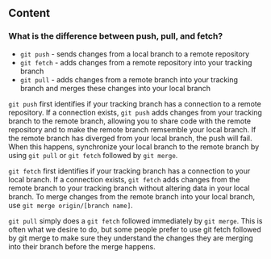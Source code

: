 ## Content

### What is the difference between push, pull, and fetch?

- `git push` - sends changes from a local branch to a remote repository
- `git fetch` - adds changes from a remote repository into your tracking branch
- `git pull` - adds changes from a remote branch into your tracking branch and merges these changes into your local branch

`git push` first identifies if your tracking branch has a connection to a remote repository. If a connection exists, `git push` adds changes from your tracking branch to the remote branch, allowing you to share code with the remote repository and to make the remote branch remsemble your local branch. If the remote branch has diverged from your local branch, the push will fail. When this happens, synchronize your local branch to the remote branch by using `git pull` or `git fetch` followed by `git merge`. 

`git fetch` first identifies if your tracking branch has a connection to your local branch. If a connection exists, `git fetch` adds changes from the remote branch to your tracking branch without altering data in your local branch. To merge changes from the remote branch into your local branch, use `git merge origin/[branch name]`.

`git pull` simply does a `git fetch` followed immediately by `git merge`. This is often what we desire to do, but some people prefer to use git fetch followed by git merge to make sure they understand the changes they are merging into their branch before the merge happens.